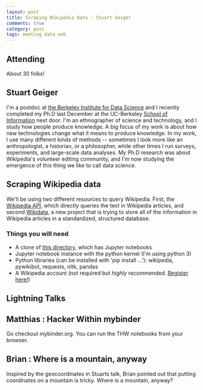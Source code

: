 ```yaml
---
layout: post
title: Scraping Wikipedia Data - Stuart Geiger
comments: true
category: post
tags: meeting data web
---
```


## Attending

About 30 folks!

## Stuart Geiger

I'm a postdoc at [the Berkeley Institute for Data Science](http://bids.berkeley.edu) and I recently completed my Ph.D last December at the UC-Berkeley [School of Information](http://ischool.berkeley.edu) next door. I'm an ethnographer of science and technology, and I study how people produce knowledge. A big focus of my work is about how new technologies change what it means to produce knowledge. In my work, I use many different kinds of methods -- sometimes I look more like an anthropologist, a historian, or a philosopher, while other times I run surveys, experiments, and large-scale data analyses. My Ph.D research was about Wikipedia's volunteer editing community, and I'm now studying the emergence of this thing we like to call data science.

## Scraping Wikipedia data

We'll be using two different resources to query Wikipedia. First, the [Wikipedia API](https://www.mediawiki.org/wiki/API:Main_page), which directly queries the text in Wikipedia articles, and second [Wikidata](https://www.wikidata.org/wiki/Wikidata:Main_Page), a new project that is trying to store all of the information in Wikipedia articles in a standardized, structured database.

### Things you will need
* A clone of [this directory](https://github.com/thehackerwithin/berkeley/blob/master/scraping_wikipedia/), which has Jupyter notebooks
* Jupyter notebook instance with the python kernel (I'm using python 3)
* Python libraries (can be installed with 'pip install ...'): wikipedia, pywikibot, requests, nltk, pandas
* A Wikipedia account (not required but *highly* recommended. [Register here!](https://en.wikipedia.org/w/index.php?title=Special:UserLogin&returnto=Main+Page&type=signup))

## Lightning Talks 

## Matthias : Hacker Within mybinder

Go checkout mybinder.org. You can run the THW notebooks from your browser.

## Brian : Where is a mountain, anyway

Inspired by the geocoordinates in Stuarts talk, Brian pointed out that putting 
coordinates on a mountain is tricky. Where is a mountain, anyway?

[code]: https://github.com/thehackerwithin/berkeley/blob/master/scraping_wikipedia/ "Code Examples" 

